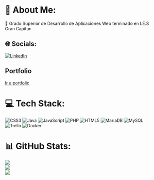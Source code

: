# 💫 About Me:
🔭 Grado Superior de Desarrollo de Aplicaciones Web terminado en I.E.S Gran Capitan


## 🌐 Socials:

[![LinkedIn](https://img.shields.io/badge/LinkedIn-%230077B5.svg?logo=linkedin&logoColor=white)](https://www.linkedin.com/in/raul-pantoja-porras-949bb0221/)

## Portfolio 
[Ir a portfolio](https://raulpantoja.github.io)

# 💻 Tech Stack:
![CSS3](https://img.shields.io/badge/css3-%231572B6.svg?style=for-the-badge&logo=css3&logoColor=white) ![Java](https://img.shields.io/badge/java-%23ED8B00.svg?style=for-the-badge&logo=java&logoColor=white) ![JavaScript](https://img.shields.io/badge/javascript-%23323330.svg?style=for-the-badge&logo=javascript&logoColor=%23F7DF1E) ![PHP](https://img.shields.io/badge/php-%23777BB4.svg?style=for-the-badge&logo=php&logoColor=white) ![HTML5](https://img.shields.io/badge/html5-%23E34F26.svg?style=for-the-badge&logo=html5&logoColor=white) ![MariaDB](https://img.shields.io/badge/MariaDB-003545?style=for-the-badge&logo=mariadb&logoColor=white) ![MySQL](https://img.shields.io/badge/mysql-%2300f.svg?style=for-the-badge&logo=mysql&logoColor=white) ![Trello](https://img.shields.io/badge/Trello-%23026AA7.svg?style=for-the-badge&logo=Trello&logoColor=white) ![Docker](https://img.shields.io/badge/docker-%230db7ed.svg?style=for-the-badge&logo=docker&logoColor=white)
# 📊 GitHub Stats:
![](https://github-readme-stats.vercel.app/api?username=RaulPantoja&theme=monokai&hide_border=false&include_all_commits=true&count_private=true)<br/>
![](https://github-readme-streak-stats.herokuapp.com/?user=RaulPantoja&theme=monokai&hide_border=false)<br/>
![](https://github-readme-stats.vercel.app/api/top-langs/?username=RaulPantoja&theme=monokai&hide_border=false&include_all_commits=true&count_private=true&layout=compact)
<!--
## 🏆 GitHub Trophies
![](https://github-profile-trophy.vercel.app/?username=RaulPantoja&theme=radical&no-frame=false&no-bg=true&margin-w=4)

---
[![](https://visitcount.itsvg.in/api?id=RaulPantoja&icon=8&color=6)](https://visitcount.itsvg.in)
-->
